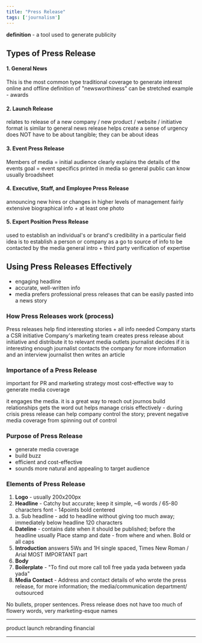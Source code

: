 ```yaml
---
title: "Press Release"
tags: ['journalism']
---
```


**definition** - a tool used to generate publicity 

## Types of Press Release
#### 1. General News
This is the most common type
traditional coverage
to generate interest online and offline
definition of "newsworthiness" can be stretched 
example - awards 

#### 2. Launch Release
relates to release of a new company / new product / website / initiative 
format is similar to general news release
helps create a sense of urgency
does NOT have to be about tangible; they can be about ideas

#### 3. Event Press Release
Members of media = initial audience
clearly explains the details of the events
goal = event specifics printed in media so general public can know
usually broadsheet 

#### 4. Executive, Staff, and Employee Press Release
announcing new hires or changes in higher levels of management
fairly extensive biographical info + at least one photo

#### 5. Expert Position Press Release
used to establish an individual's or brand's credibility in a particular field
idea is to establish a person or company as a go to source of info to be contacted by the media 
general intro + third party verification of expertise

## Using Press Releases Effectively 

- engaging headline
- accurate, well-written info
- media prefers professional press releases that can be easily pasted into a news story



### How Press Releases work (process)
Press releases help find interesting stories + all info needed
Company starts a CSR initiative
Company's marketing team creates press release about initiative and distribute it to relevant media outlets
journalist decides if it is interesting enough
journalist contacts the company for more information and an interview
journalist then writes an article 

### Importance of a Press Release
important for PR and marketing strategy
most cost-effective way to generate media coverage

it engages the media. it is a great way to reach out journos
build relationships
gets the word out
helps manage crisis effectively - during crisis press release can help company control the story; prevent negative media coverage from spinning out of control 

### Purpose of Press Release
- generate media coverage
- build buzz
- efficient and cost-effective 
- sounds more natural and appealing to target audience

### Elements of Press Release
1. **Logo** - 
   usually 200x200px 
2. **Headline** -
   Catchy but accurate; keep it simple, 
   ~6 words / 65-80 characters
   font - 14points bold centered
2. a. Sub headline - 
   add to headline without giving too much away; immediately below headline 
   120 characters
3. **Dateline** - 
   contains date when it should be published; before the headline usually
Place stamp and date - from where and when. 
Bold or all caps 
4. **Introduction** 
   answers 5Ws and 1H 
   single spaced, Times New Roman / Arial
   MOST IMPORTANT part
5. **Body** 
6. **Boilerplate** - "To find out more call toll free yada yada between yada yada"
7. **Media Contact** - Address and contact details of who wrote the press release, for more information; the media/communication department/ outsourced 

No bullets, proper sentences. 
Press release does not have too much of flowery words, very marketing-esque names

---
product launch
rebranding
financial 

---